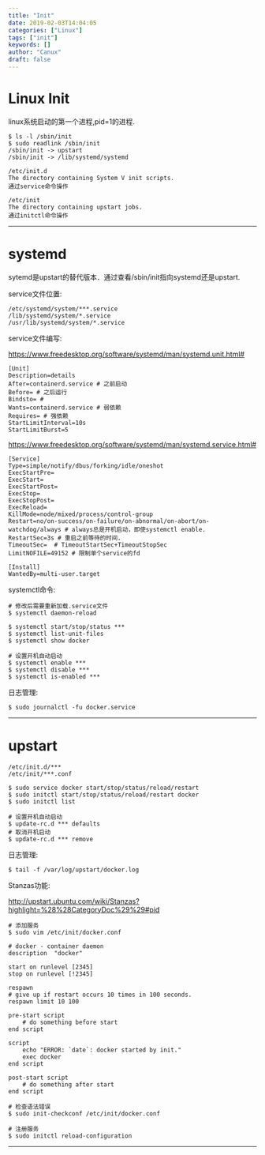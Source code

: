 ```yaml
---
title: "Init"
date: 2019-02-03T14:04:05
categories: ["Linux"]
tags: ["init"]
keywords: []
author: "Canux"
draft: false
---
```


# Linux Init

linux系统启动的第一个进程,pid=1的进程.

    $ ls -l /sbin/init
    $ sudo readlink /sbin/init
    /sbin/init -> upstart
    /sbin/init -> /lib/systemd/systemd

    /etc/init.d
    The directory containing System V init scripts.
    通过service命令操作

    /etc/init
    The directory containing upstart jobs.
    通过initctl命令操作

***

# systemd

sytemd是upstart的替代版本．通过查看/sbin/init指向systemd还是upstart.

service文件位置:

    /etc/systemd/system/***.service
    /lib/systemd/system/*.service
    /usr/lib/systemd/system/*.service

service文件编写:

<https://www.freedesktop.org/software/systemd/man/systemd.unit.html#>

    [Unit]
    Description=details
    After=containerd.service # 之前启动
    Before= # 之后运行
    Bindsto= #
    Wants=containerd.service # 弱依赖
    Requires= # 强依赖
    StartLimitInterval=10s
    StartLimitBurst=5

<https://www.freedesktop.org/software/systemd/man/systemd.service.html#>

    [Service]
    Type=simple/notify/dbus/forking/idle/oneshot
    ExecStartPre=
    ExecStart=
    ExecStartPost=
    ExecStop=
    ExecStopPost=
    ExecReload=
    KillMode=node/mixed/process/control-group
    Restart=no/on-success/on-failure/on-abnormal/on-abort/on-watchdog/always # always总是开机启动，即使systemctl enable.
    RestartSec=3s # 重启之前等待的时间.
    TimeoutSec=  # TimeoutStartSec+TimeoutStopSec
    LimitNOFILE=49152 # 限制单个service的fd

    [Install]
    WantedBy=multi-user.target

systemctl命令:

    # 修改后需要重新加载.service文件
    $ systemctl daemon-reload

    $ systemctl start/stop/status ***
    $ systemctl list-unit-files
    $ systemctl show docker

    # 设置开机自动启动
    $ systemctl enable ***
    $ systemctl disable ***
    $ systemctl is-enabled ***

日志管理:

    $ sudo journalctl -fu docker.service

***

# upstart

    /etc/init.d/***
    /etc/init/***.conf

    $ sudo service docker start/stop/status/reload/restart
    $ sudo initctl start/stop/status/reload/restart docker
    $ sudo initctl list

    # 设置开机自动启动
    $ update-rc.d *** defaults
    # 取消开机启动
    $ update-rc.d *** remove

日志管理:

    $ tail -f /var/log/upstart/docker.log

Stanzas功能:

<http://upstart.ubuntu.com/wiki/Stanzas?highlight=%28%28CategoryDoc%29%29#pid>

    # 添加服务
    $ sudo vim /etc/init/docker.conf

    # docker - container daemon
    description  "docker"

    start on runlevel [2345]
    stop on runlevel [!2345]

    respawn
    # give up if restart occurs 10 times in 100 seconds.
    respawn limit 10 100

    pre-start script
        # do something before start
    end script

    script
        echo "ERROR: `date`: docker started by init."
        exec docker
    end script

    post-start script
        # do something after start
    end script

    # 检查语法错误
    $ sudo init-checkconf /etc/init/docker.conf

    # 注册服务
    $ sudo initctl reload-configuration

***
